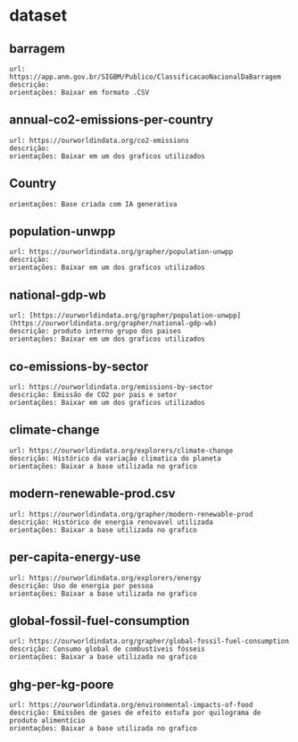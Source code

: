 # dataset


## barragem

    url: https://app.anm.gov.br/SIGBM/Publico/ClassificacaoNacionalDaBarragem
    descrição: 
    orientações: Baixar em formato .CSV

## annual-co2-emissions-per-country

    url: https://ourworldindata.org/co2-emissions
    descrição: 
    orientações: Baixar em um dos graficos utilizados

## Country

    orientações: Base criada com IA generativa

## population-unwpp

    url: https://ourworldindata.org/grapher/population-unwpp
    descrição: 
    orientações: Baixar em um dos graficos utilizados

## national-gdp-wb

    url: [https://ourworldindata.org/grapher/population-unwpp](https://ourworldindata.org/grapher/national-gdp-wb)
    descrição: produto interno grupo dos paises
    orientações: Baixar em um dos graficos utilizados

## co-emissions-by-sector
    
    url: https://ourworldindata.org/emissions-by-sector
    descrição: Emissão de CO2 por pais e setor
    orientações: Baixar em um dos graficos utilizados

## climate-change

    url: https://ourworldindata.org/explorers/climate-change
    descrição: Histórico da variação climatica do planeta
    orientações: Baixar a base utilizada no grafico


## modern-renewable-prod.csv

    url: https://ourworldindata.org/grapher/modern-renewable-prod
    descrição: Histórico de energia renovavel utilizada
    orientações: Baixar a base utilizada no grafico

## per-capita-energy-use

    url: https://ourworldindata.org/explorers/energy
    descrição: Uso de energia por pessoa
    orientações: Baixar a base utilizada no grafico

## global-fossil-fuel-consumption

    url: https://ourworldindata.org/grapher/global-fossil-fuel-consumption
    descrição: Consumo global de combustíveis fósseis
    orientações: Baixar a base utilizada no grafico

## ghg-per-kg-poore

    url: https://ourworldindata.org/environmental-impacts-of-food
    descrição: Emissões de gases de efeito estufa por quilograma de produto alimentício
    orientações: Baixar a base utilizada no grafico

